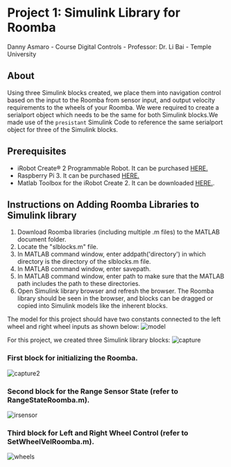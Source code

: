 # Project 1: Simulink Library for Roomba
Danny Asmaro - Course Digital Controls - Professor: Dr. Li Bai - Temple University

## About
Using three Simulink blocks created, we place them into navigation control based on the input to the Roomba from sensor input, and output velocity requirements to the wheels of your Roomba. We were required to create a serialport object which needs to be the same for both Simulink blocks.We made use of the ```presistant``` Simulink Code to reference the same serialport object for three of the Simulink blocks.

## Prerequisites
- iRobot Create® 2 Programmable Robot. It can be purchased [HERE.](http://www.irobot.com/About-iRobot/STEM/Create-2.aspx)
- Raspberry Pi 3.  It can be purchased [HERE.](https://www.amazon.com/CanaKit-Raspberry-Complete-Starter-Kit/dp/B01C6Q2GSY)
- Matlab Toolbox for the iRobot Create 2. It can be downloaded [HERE.](https://www.mathworks.com/matlabcentral/fileexchange/52644-matlab-toolbox-for-the-irobot-create-2).

## Instructions on Adding Roomba Libraries to Simulink library
1. Download Roomba libraries (including multiple .m files) to the MATLAB document folder.
2. Locate the "slblocks.m" file.
3. In MATLAB command window, enter addpath('directory') in which directory is the directory of the slblocks.m file.
4. In MATLAB command window, enter savepath.
5. In MATLAB command window, enter path to make sure that the MATLAB path includes the path to these directories.
6. Open Simulink library browser and refresh the browser. The Roomba library should be seen in the browser, and blocks can be dragged or copied into Simulink models like the inherent blocks.

The model for this project should have two constants connected to the left wheel and right wheel inputs as shown below:
![model](https://user-images.githubusercontent.com/31410235/33971660-a37662f4-e047-11e7-8f3c-27a6feced935.PNG)

For this project, we created three Simulink library blocks:
![capture](https://user-images.githubusercontent.com/31410235/33971098-c02a1df8-e044-11e7-95e3-d50d142bc554.PNG)

### First block for initializing the Roomba.
![capture2](https://user-images.githubusercontent.com/31410235/33971178-2ab6973c-e045-11e7-8706-8c12045e1d6e.PNG)
### Second block for the Range Sensor State (refer to RangeStateRoomba.m).
![irsensor](https://user-images.githubusercontent.com/31410235/33971181-2cededac-e045-11e7-8f2c-b411aac762fd.PNG)
### Third block for Left and Right Wheel Control (refer to SetWheelVelRoomba.m). 
![wheels](https://user-images.githubusercontent.com/31410235/33971184-2fd3a48a-e045-11e7-81f1-14b9746faad8.PNG)


